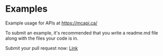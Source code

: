 # Examples
Example usage for APIs at https://mcapi.ca/

To submit an example, it's recommended that you write a readme.md file along with the files your code is in.

Submit your pull request now: [Link](https://github.com/MCAPI-CA/Examples/compare/)
